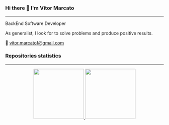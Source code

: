 ### Hi there 👋  I'm Vitor Marcato 

---

BackEnd Software Developer

As generalist, I look for to solve problems and produce positive results.

📧 vitor.marcatof@gmail.com


### Repositories statistics
---
<div align="center">
  <a href="https://github.com/vitormarcato">
  <img height="160em" src="https://github-readme-stats.vercel.app/api?username=vitormarcato&show_icons=true&theme=dark&include_all_commits=true&count_private=true"/>
  <img height="160em" src="https://github-readme-stats.vercel.app/api/top-langs/?username=vitormarcato&layout=compact&langs_count=7&theme=dark"/>

</div>


